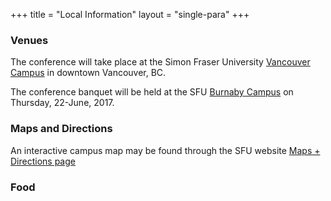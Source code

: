 +++
title = "Local Information"
layout = "single-para"
+++

### Venues

The conference will take place at the Simon Fraser University [Vancouver Campus](https://www.sfu.ca/campuses/vancouver.html) in downtown Vancouver, BC. 

The conference banquet will be held at the SFU [Burnaby Campus](https://www.sfu.ca/campuses/burnaby.html) on Thursday, 22-June, 2017.

### Maps and Directions

An interactive campus map may be found through the SFU website [Maps + Directions page](https://www.sfu.ca/campuses/maps-and-directions/burnaby-map.html)

### Food